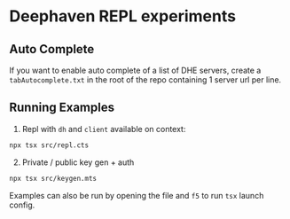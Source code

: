 # Deephaven REPL experiments

## Auto Complete

If you want to enable auto complete of a list of DHE servers, create a `tabAutocomplete.txt` in the root of the repo containing 1 server url per line.

## Running Examples

1. Repl with `dh` and `client` available on context:

```sh
npx tsx src/repl.cts
```

2. Private / public key gen + auth

```sh
npx tsx src/keygen.mts
```

Examples can also be run by opening the file and `f5` to run `tsx` launch config.
